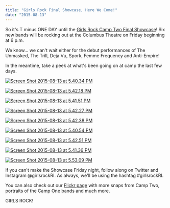 ```yaml
---
title: "Girls Rock Final Showcase, Here We Come!"
date: "2015-08-13"
---
```


So it's T minus ONE DAY until the [Girls Rock Camp Two Final Showcase](https://www.facebook.com/events/1459973014317415/)! Six new bands will be rocking out at the Columbus Theatre on Friday beginning at 6 p.m.

We know... we can't wait either for the debut performances of The Unmasked, The Trill, Deja Vu, Spork, Femme Frequency and Anti-Empire!

In the meantime, take a peek at what's been going on at camp the last few days.

[![Screen Shot 2015-08-13 at 5.40.34 PM](/uploads/blogposts/Screen-Shot-2015-08-13-at-5.40.34-PM-e1439502343717.png)](http://girlsrockri.org/wp-content/uploads/2015/08/Screen-Shot-2015-08-13-at-5.40.34-PM-e1439502343717.png)

[![Screen Shot 2015-08-13 at 5.42.18 PM](/uploads/blogposts/Screen-Shot-2015-08-13-at-5.42.18-PM-e1439502449516.png)](http://girlsrockri.org/wp-content/uploads/2015/08/Screen-Shot-2015-08-13-at-5.42.18-PM-e1439502449516.png)

[![Screen Shot 2015-08-13 at 5.41.51 PM](/uploads/blogposts/Screen-Shot-2015-08-13-at-5.41.51-PM-e1439502398169.png)](http://girlsrockri.org/wp-content/uploads/2015/08/Screen-Shot-2015-08-13-at-5.41.51-PM-e1439502398169.png)

[![Screen Shot 2015-08-13 at 5.42.27 PM](/uploads/blogposts/Screen-Shot-2015-08-13-at-5.42.27-PM-e1439502463633.png)](http://girlsrockri.org/wp-content/uploads/2015/08/Screen-Shot-2015-08-13-at-5.42.27-PM-e1439502463633.png)

[![Screen Shot 2015-08-13 at 5.42.38 PM](/uploads/blogposts/Screen-Shot-2015-08-13-at-5.42.38-PM-e1439502476583.png)](http://girlsrockri.org/wp-content/uploads/2015/08/Screen-Shot-2015-08-13-at-5.42.38-PM-e1439502476583.png)

[![Screen Shot 2015-08-13 at 5.40.54 PM](/uploads/blogposts/Screen-Shot-2015-08-13-at-5.40.54-PM-e1439502363156.png)](http://girlsrockri.org/wp-content/uploads/2015/08/Screen-Shot-2015-08-13-at-5.40.54-PM-e1439502363156.png)

[![Screen Shot 2015-08-13 at 5.42.51 PM](/uploads/blogposts/Screen-Shot-2015-08-13-at-5.42.51-PM-e1439502491502.png)](http://girlsrockri.org/wp-content/uploads/2015/08/Screen-Shot-2015-08-13-at-5.42.51-PM-e1439502491502.png)

[![Screen Shot 2015-08-13 at 5.41.36 PM](/uploads/blogposts/Screen-Shot-2015-08-13-at-5.41.36-PM-e1439502381689.png)](http://girlsrockri.org/wp-content/uploads/2015/08/Screen-Shot-2015-08-13-at-5.41.36-PM-e1439502381689.png)

[![Screen Shot 2015-08-13 at 5.53.09 PM](/uploads/blogposts/Screen-Shot-2015-08-13-at-5.53.09-PM-e1439502841416.png)](http://girlsrockri.org/wp-content/uploads/2015/08/Screen-Shot-2015-08-13-at-5.53.09-PM.png)

If you can't make the Showcase Friday night, follow along on Twitter and Instagram @girlsrockRI. As always, we'll be using the hashtag #girlsrockRI.

You can also check out our [Flickr page](https://www.flickr.com/photos/girlsrockri/) with more snaps from Camp Two, portraits of the Camp One bands and much more.

GIRLS ROCK!
